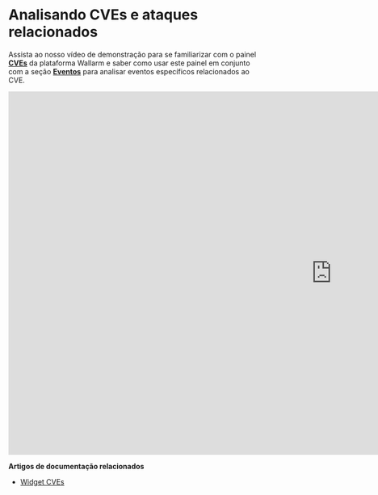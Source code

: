 # Analisando CVEs e ataques relacionados

Assista ao nosso vídeo de demonstração para se familiarizar com o painel [**CVEs**](../user-guides/dashboards/threat-prevention.md#cves) da plataforma Wallarm e saber como usar este painel em conjunto com a seção [**Eventos**](../user-guides/events/check-attack.md) para analisar eventos específicos relacionados ao CVE.

<!-- ## Visualizando estatísticas de eventos detectados nos painéis

<div class="video-wrapper">
  <iframe width="1280" height="720" src="https://www.youtube.com/embed/6KBn59aGFxQ" frameborder="0" allow="accelerometer; autoplay; encrypted-media; gyroscope; picture-in-picture" allowfullscreen loading="lazy"></iframe>
</div>

**Artigos de documentação relacionados**

* [Painel Prevenção de Ameaças](../user-guides/dashboards/threat-prevention.md)

## Visão geral dos tipos de eventos

<div class="video-wrapper">
  <iframe width="1280" height="720" src="https://www.youtube.com/embed/rhigX3DEoZ8" frameborder="0" allow="accelerometer; autoplay; encrypted-media; gyroscope; picture-in-picture" allowfullscreen loading="lazy"></iframe>
</div>

**Artigos de documentação relacionados**

* [Verificando eventos no Console Wallarm](../user-guides/events/check-attack.md)
* [Analisando ataques detectados pelo nó de filtragem](../user-guides/events/analyze-attack.md)
* [Analisando vulnerabilidades detectadas pelo nó de filtragem](../user-guides/vulnerabilities.md)

## Analisando ataques detectados pelo nó de filtragem

<div class="video-wrapper">
  <iframe width="1280" height="720" src="https://www.youtube.com/embed/spD3BnI6fq4" frameborder="0" allow="accelerometer; autoplay; encrypted-media; gyroscope; picture-in-picture" allowfullscreen loading="lazy"></iframe>
</div>

----------

<div class="video-wrapper">
  <iframe width="1280" height="720" src="https://www.youtube.com/embed/PWyDrQTfN0Y" frameborder="0" allow="accelerometer; autoplay; encrypted-media; gyroscope; picture-in-picture" allowfullscreen loading="lazy"></iframe>
</div>

**Artigos de documentação relacionados**

* [Verificando eventos no Console Wallarm](../user-guides/events/check-attack.md)
* [Analisando ataques detectados pelo nó de filtragem](../user-guides/events/analyze-attack.md)
* [Analisando vulnerabilidades detectadas pelo nó de filtragem](../user-guides/vulnerabilities.md) -->

<div class="video-wrapper">
  <iframe width="1280" height="720" src="https://www.youtube.com/embed/74s1_X_rhp0" frameborder="0" allow="accelerometer; autoplay; encrypted-media; gyroscope; picture-in-picture" allowfullscreen loading="lazy"></iframe>
</div>

**Artigos de documentação relacionados**

* [Widget CVEs](../user-guides/dashboards/threat-prevention.md#cves)